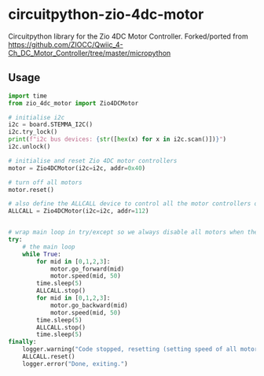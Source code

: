 # circuitpython-zio-4dc-motor
Circuitpython library for the Zio 4DC Motor Controller. Forked/ported from https://github.com/ZIOCC/Qwiic_4-Ch_DC_Motor_Controller/tree/master/micropython

## Usage
```python
import time
from zio_4dc_motor import Zio4DCMotor

# initialise i2c
i2c = board.STEMMA_I2C()
i2c.try_lock()
print(f"i2c bus devices: {str([hex(x) for x in i2c.scan()])}")
i2c.unlock()

# initialise and reset Zio 4DC motor controllers
motor = Zio4DCMotor(i2c=i2c, addr=0x40)

# turn off all motors
motor.reset()

# also define the ALLCALL device to control all the motor controllers on the bus
ALLCALL = Zio4DCMotor(i2c=i2c, addr=112)


# wrap main loop in try/except so we always disable all motors when the code exits
try:
    # the main loop
    while True:
        for mid in [0,1,2,3]:
            motor.go_forward(mid)
            motor.speed(mid, 50)
        time.sleep(5)
        ALLCALL.stop()
        for mid in [0,1,2,3]:
            motor.go_backward(mid)
            motor.speed(mid, 50)
        time.sleep(5)
        ALLCALL.stop()
        time.sleep(5)
finally:
    logger.warning("Code stopped, resetting (setting speed of all motors to 0 and disabling both drivers on all motor controllers)...")
    ALLCALL.reset()
    logger.error("Done, exiting.")
```
